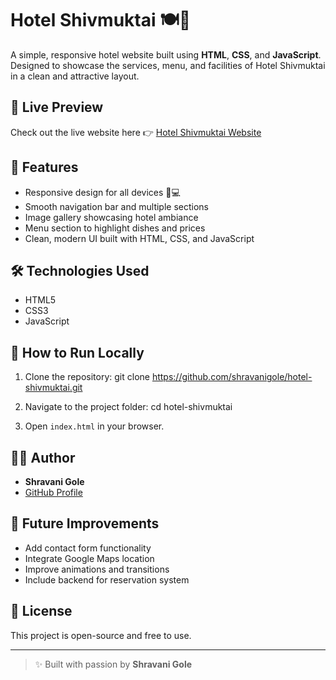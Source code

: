 # Hotel Shivmuktai 🍽️🏨

A simple, responsive hotel website built using **HTML**, **CSS**, and **JavaScript**.  
Designed to showcase the services, menu, and facilities of Hotel Shivmuktai in a clean and attractive layout.

## 📌 Live Preview

Check out the live website here 👉 [Hotel Shivmuktai Website](https://shravanigole.github.io/hotel-shivmuktai/)

## 🚀 Features

- Responsive design for all devices 📱💻
- Smooth navigation bar and multiple sections
- Image gallery showcasing hotel ambiance
- Menu section to highlight dishes and prices
- Clean, modern UI built with HTML, CSS, and JavaScript

## 🛠️ Technologies Used

- HTML5
- CSS3
- JavaScript

## 📂 How to Run Locally

1. Clone the repository:
git clone https://github.com/shravanigole/hotel-shivmuktai.git

2. Navigate to the project folder:
cd hotel-shivmuktai

3. Open `index.html` in your browser.

## 🙋‍♀️ Author

- **Shravani Gole**
- [GitHub Profile](https://github.com/shravanigole)

## 🎯 Future Improvements

- Add contact form functionality
- Integrate Google Maps location
- Improve animations and transitions
- Include backend for reservation system

## 📜 License

This project is open-source and free to use.

---

> ✨ Built with passion by **Shravani Gole**
